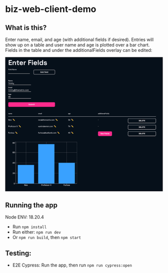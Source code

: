 # biz-web-client-demo

## What is this?

Enter name, email, and age (with additional fields if desired). Entries will show up on a table and user name and age is plotted over a bar chart. Fields in the table and under the additionalFields overlay can be edited:

![Example Image](https://raw.githubusercontent.com/chenh1/eventcreate_project/refs/heads/main/Example.png)


## Running the app

Node ENV: 18.20.4
- Run `npm install`
- Run either: `npm run dev`
- Or `npm run build`, then `npm start`


## Testing:
- E2E Cypress: Run the app, then run `npm run cypress:open`



